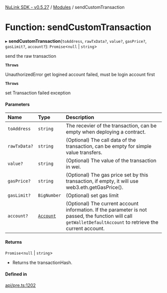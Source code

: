 [NuLink SDK - v0.5.27](../README.md) / [Modules](../modules.md) / sendCustomTransaction

# Function: sendCustomTransaction

▸ **sendCustomTransaction**(`toAddress`, `rawTxData?`, `value?`, `gasPrice?`, `gasLimit?`, `account?`): `Promise`<``null`` \| `string`\>

send the raw transaction

**`Throws`**

UnauthorizedError get logined account failed, must be login account first

**`Throws`**

set Transaction failed exception

#### Parameters

| Name | Type | Description |
| :------ | :------ | :------ |
| `toAddress` | `string` | The recevier of the transaction, can be empty when deploying a contract. |
| `rawTxData?` | `string` | (Optional) The call data of the transaction, can be empty for simple value transfers. |
| `value?` | `string` | (Optional) The value of the transaction in wei. |
| `gasPrice?` | `string` | (Optional) The gas price set by this transaction, if empty, it will use web3.eth.getGasPrice(). |
| `gasLimit?` | `BigNumber` | (Optional) set gas limit |
| `account?` | [`Account`](../classes/Account.md) | (Optional) The current account information. If the parameter is not passed, the function will call `getWalletDefaultAccount` to retrieve the current account. |

#### Returns

`Promise`<``null`` \| `string`\>

- Returns the transactionHash.

#### Defined in

[api/pre.ts:1202](https://github.com/NuLink-network/nulink-sdk/blob/caaf0a6/src/api/pre.ts#L1202)
